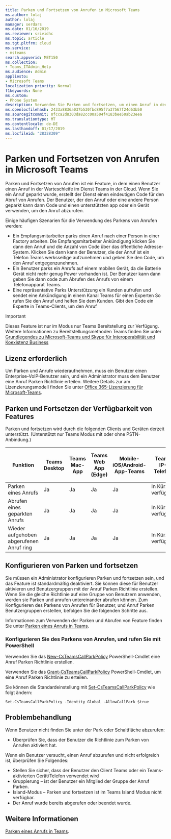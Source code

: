 ```yaml
---
title: Parken und Fortsetzen von Anrufen in Microsoft Teams
ms.author: lolaj
author: lolaj
manager: serdars
ms.date: 01/16/2019
ms.reviewer: srividhc
ms.topic: article
ms.tgt.pltfrm: cloud
ms.service:
- msteams
search.appverid: MET150
ms.collection:
- Teams_ITAdmin_Help
ms.audience: Admin
appliesto:
- Microsoft Teams
localization_priority: Normal
f1keywords: None
ms.custom:
- Phone System
description: Verwenden Sie Parken und fortsetzen, um einen Anruf in der Warteschleife im Dienst Teams in der Cloud.
ms.openlocfilehash: 2433a8836a037b530fbd895f7a37567f24d63b50
ms.sourcegitcommit: 0fcca2d8303da82cc00a504f4183bee50ab23eea
ms.translationtype: MT
ms.contentlocale: de-DE
ms.lasthandoff: 01/17/2019
ms.locfileid: "28328309"
---
```

# <a name="call-park-and-retrieve-in-microsoft-teams"></a>Parken und Fortsetzen von Anrufen in Microsoft Teams

Parken und Fortsetzen von Anrufen ist ein Feature, in dem einen Benutzer einen Anruf in der Warteschleife im Dienst Teams in der Cloud. Wenn Sie ein Anruf geparkt wurde, erstellt der Dienst einen eindeutigen Code für den Abruf von Anrufen. Der Benutzer, der den Anruf oder eine andere Person geparkt kann dann Code und einen unterstützten app oder ein Gerät verwenden, um den Anruf abzurufen. 

Einige häufigen Szenarien für die Verwendung des Parkens von Anrufen werden: 

- Ein Empfangsmitarbeiter parks einen Anruf nach einer Person in einer Factory arbeiten. Die Empfangsmitarbeiter Ankündigung klicken Sie dann den Anruf und die Anzahl von Code über das öffentliche Adresse-System. Klicken Sie dann kann der Benutzer, die der Anruf ist ein Telefon Teams werksseitige aufzunehmen und geben Sie den Code, um den Anruf entgegenzunehmen.
- Ein Benutzer parks ein Anrufs auf einem mobilen Gerät, da die Batterie Gerät nicht mehr genug Power vorhanden ist. Der Benutzer kann dann geben Sie dann code zum Abrufen des Anrufs von einem Telefonapparat Teams.
- Eine repräsentative Parks Unterstützung ein Kunden aufrufen und sendet eine Ankündigung in einem Kanal Teams für einen Experten So rufen Sie den Anruf und helfen Sie dem Kunden. Gibt den Code ein Experte in Teams-Clients, um den Anruf

> [!IMPORTANT]
> Dieses Feature ist nur im Modus nur Teams Bereitstellung zur Verfügung. Weitere Informationen zu Bereitstellungsmethoden Teams finden Sie unter [Grundlegendes zu Microsoft-Teams und Skype für Interoperabilität und Koexistenz Business](teams-and-skypeforbusiness-coexistence-and-interoperability.md)

## <a name="license-required"></a>Lizenz erforderlich

Um Parken und Anrufe wiederaufnehmen, muss ein Benutzer einen Enterprise-VoIP-Benutzer sein, und ein Administrator muss dem Benutzer eine Anruf Parken Richtlinie erteilen. Weitere Details zur am Lizenzierungsmodell finden Sie unter [Office 365-Lizenzierung für Microsoft-Teams](office-365-licensing.md).

## <a name="call-park-and-retrieve-feature-availability"></a>Parken und Fortsetzen der Verfügbarkeit von Features

Parken und fortsetzen wird durch die folgenden Clients und Geräten derzeit unterstützt. (Unterstützt nur Teams Modus mit oder ohne PSTN-Anbindung.)

| Funktion | Teams Desktop | Teams Mac-App | Teams Web App (Edge) |Mobile-iOS/Android-App-Teams | Teams IP-Telefon | Skype für Business IP-Telefon |
|------------|---------------|---------------|----------------------|-----------------------------|----------------|-----------------------------|
| Parken eines Anrufs | Ja | Ja | Ja | Ja | In Kürze verfügbar| Nein |
| Abrufen eines geparkten Anrufs | Ja | Ja | Ja | Ja | In Kürze verfügbar| Nein |
| Wieder aufgehoben abgerufenen Anruf ring | Ja | Ja | Ja | Ja | In Kürze verfügbar| Nein |

## <a name="configuring-call-park-and-retrieve"></a>Konfigurieren von Parken und fortsetzen

Sie müssen ein Administrator konfigurieren Parken und fortsetzen sein, und das Feature ist standardmäßig deaktiviert. Sie können diese für Benutzer aktivieren und Benutzergruppen mit der Anruf Parken Richtlinie erstellen. Wenn Sie die gleiche Richtlinie auf eine Gruppe von Benutzern anwenden, werden sie Parken und anrufen untereinander abrufen können. Zum Konfigurieren des Parkens von Anrufen für Benutzer, und Anruf Parken Benutzergruppen erstellen, befolgen Sie die folgenden Schritte aus.

Informationen zum Verwenden der Parken und Abrufen von Feature finden Sie unter [Parken eines Anrufs in Teams](https://support.office.com/article/park-a-call-in-teams-8538c063-d676-4e9a-8045-fc3b7299bb2f).

### <a name="configure-call-park-and-retrieve-with-powershell"></a>Konfigurieren Sie des Parkens von Anrufen, und rufen Sie mit PowerShell

Verwenden Sie das [New-CsTeamsCallParkPolicy](https://docs.microsoft.com/powershell/module/skype/new-csteamscallparkpolicy?view=skype-ps) PowerShell-Cmdlet eine Anruf Parken Richtlinie erstellen.

Verwenden Sie das [Grant-CsTeamsCallParkPolicy](https://docs.microsoft.com/powershell/module/skype/grant-csteamscallparkpolicy?view=skype-ps) PowerShell-Cmdlet, um eine Anruf Parken Richtlinie zu erteilen.

Sie können die Standardeinstellung mit [Set-CsTeamsCallParkPolicy](https://docs.microsoft.com/powershell/module/skype/set-csteamscallparkpolicy?view=skype-ps) wie folgt ändern:

`Set-CsTeamsCallParkPolicy -Identity Global -AllowCallPark $true`


## <a name="troubleshooting"></a>Problembehandlung

Wenn Benutzer nicht finden Sie unter der Park oder Schaltfläche abzurufen: 

- Überprüfen Sie, dass der Benutzer die Richtlinie zum Parken von Anrufen aktiviert hat. 

Wenn ein Benutzer versucht, einen Anruf abzurufen und nicht erfolgreich ist, überprüfen Sie Folgendes:

- Stellen Sie sicher, dass der Benutzer den Client Teams oder ein Teams-aktivierten Gerät/Telefon verwendet wird
- Gruppierung – ist der Benutzer ein Mitglied der Gruppe der Anruf Parken.
- Island-Modus – Parken und fortsetzen ist im Teams Island Modus nicht verfügbar.
- Der Anruf wurde bereits abgerufen oder beendet wurde.

## <a name="more-information"></a>Weitere Informationen

[Parken eines Anrufs in Teams](https://support.office.com/article/park-a-call-in-teams-8538c063-d676-4e9a-8045-fc3b7299bb2f).